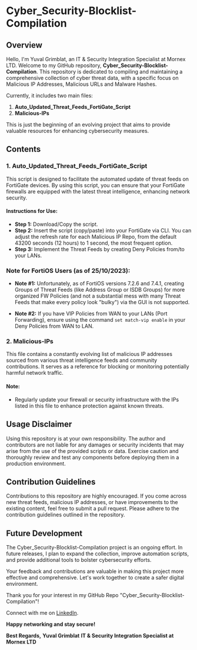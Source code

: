 # Cyber_Security-Blocklist-Compilation

## Overview

Hello, I'm Yuval Grimblat, an IT & Security Integration Specialist at Mornex LTD.
Welcome to my GitHub repository, **Cyber_Security-Blocklist-Compilation**.
This repository is dedicated to compiling and maintaining a comprehensive collection of cyber threat data, with a specific focus on Malicious IP Addresses, Malicious URLs and Malware Hashes.

Currently, it includes two main files:
1. **Auto_Updated_Threat_Feeds_FortiGate_Script**
2. **Malicious-IPs**

This is just the beginning of an evolving project that aims to provide valuable resources for enhancing cybersecurity measures.

## Contents

### 1. Auto_Updated_Threat_Feeds_FortiGate_Script

This script is designed to facilitate the automated update of threat feeds on FortiGate devices. By using this script, you can ensure that your FortiGate firewalls are equipped with the latest threat intelligence, enhancing network security.

#### Instructions for Use:
- **Step 1:** Download/Copy the script.
- **Step 2:** Insert the script (copy/paste) into your FortiGate via CLI. You can adjust the refresh rate for each Malicious IP Repo, from the default 43200 seconds (12 hours) to 1 second, the most frequent option.
- **Step 3:** Implement the Threat Feeds by creating Deny Policies from/to your LANs.

### Note for FortiOS Users (as of 25/10/2023):
- **Note #1:** Unfortunately, as of FortiOS versions 7.2.6 and 7.4.1, creating Groups of Threat Feeds (like Address Group or ISDB Groups) for more organized FW Policies (and not a substantial mess with many Threat Feeds that make every policy look "bulky") via the GUI is not supported.

- **Note #2:** If you have VIP Policies from WAN to your LANs (Port Forwarding), ensure using the command `set match-vip enable` in your Deny Policies from WAN to LAN.

### 2. Malicious-IPs

This file contains a constantly evolving list of malicious IP addresses sourced from various threat intelligence feeds and community contributions. It serves as a reference for blocking or monitoring potentially harmful network traffic.

#### Note:
- Regularly update your firewall or security infrastructure with the IPs listed in this file to enhance protection against known threats.

## Usage Disclaimer

Using this repository is at your own responsibility. The author and contributors are not liable for any damages or security incidents that may arise from the use of the provided scripts or data. Exercise caution and thoroughly review and test any components before deploying them in a production environment.

## Contribution Guidelines

Contributions to this repository are highly encouraged. If you come across new threat feeds, malicious IP addresses, or have improvements to the existing content, feel free to submit a pull request. Please adhere to the contribution guidelines outlined in the repository.

## Future Development

The Cyber_Security-Blocklist-Compilation project is an ongoing effort. In future releases, I plan to expand the collection, improve automation scripts, and provide additional tools to bolster cybersecurity efforts.

Your feedback and contributions are valuable in making this project more effective and comprehensive. Let's work together to create a safer digital environment.

Thank you for your interest in my GitHub Repo "Cyber_Security-Blocklist-Compilation"!

Connect with me on [LinkedIn](https://www.linkedin.com/in/yuvalgrimblat/).

**Happy networking and stay secure!**

**Best Regards,**
**Yuval Grimblat**
**IT & Security Integration Specialist at Mornex LTD**
